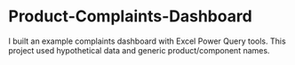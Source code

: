# Product-Complaints-Dashboard
I built an example complaints dashboard with Excel Power Query tools. This project used hypothetical data and generic product/component names.
